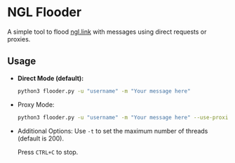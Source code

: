 # NGL Flooder

A simple tool to flood [ngl.link](https://ngl.link) with messages using direct requests or proxies.

## Usage

- **Direct Mode (default):**  
  ```bash
  python3 flooder.py -u "username" -m "Your message here"
  ```
- Proxy Mode:
  ```bash
  python3 flooder.py -u "username" -m "Your message here" --use-proxies -p proxies.txt
  ```
- Additional Options:
  Use `-t` to set the maximum number of threads (default is 200).

  Press `CTRL+C` to stop.
